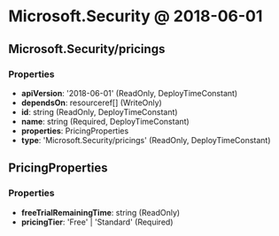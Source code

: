 # Microsoft.Security @ 2018-06-01

## Microsoft.Security/pricings
### Properties
* **apiVersion**: '2018-06-01' (ReadOnly, DeployTimeConstant)
* **dependsOn**: resourceref[] (WriteOnly)
* **id**: string (ReadOnly, DeployTimeConstant)
* **name**: string (Required, DeployTimeConstant)
* **properties**: PricingProperties
* **type**: 'Microsoft.Security/pricings' (ReadOnly, DeployTimeConstant)

## PricingProperties
### Properties
* **freeTrialRemainingTime**: string (ReadOnly)
* **pricingTier**: 'Free' | 'Standard' (Required)


